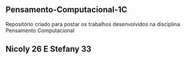 ## Pensamento-Computacional-1C
Repositório criado para postar os trabalhos desenvolvidos na disciplina Pensamento Computacional
## Nicoly 26 E Stefany 33 ##
